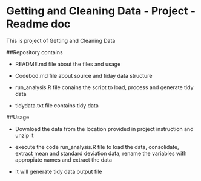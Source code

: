 # Getting and Cleaning Data - Project - Readme doc


This is project of Getting and Cleaning Data


##Repository contains


* README.md file about the files and usage

* Codebod.md file about source and tiday data structure

* run_analysis.R file conains the script to load, process and generate tidy data

* tidydata.txt file contains tidy data


##Usage

* Download the data from the location provided in project instruction and unzip it

* execute the code run_analysis.R file to load the data, consolidate, extract mean and standard deviation data, rename the variables with appropiate names and extract the data

* It will generate tidy data output file
